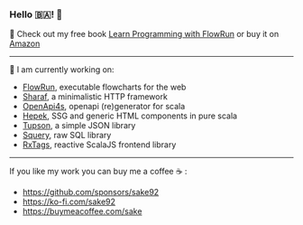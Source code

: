 ### Hello :bosnia_herzegovina:! 👋

📖 Check out my free book [Learn Programming with FlowRun](https://leanpub.com/learnprogrammingwithflowrun)
or buy it on [Amazon](https://a.co/d/7C7rkXS)

---
:hammer: I am currently working on:
  - [FlowRun](https://flowrun.io/), executable flowcharts for the web
  - [Sharaf](https://github.com/sake92/sharaf), a minimalistic HTTP framework
  - [OpenApi4s](https://github.com/sake92/openapi4s), openapi (re)generator for scala
  - [Hepek](https://github.com/sake92/hepek), SSG and generic HTML components in pure scala
  - [Tupson](https://sake92.github.io/tupson), a simple JSON library
  - [Squery](https://sake92.github.io/squery), raw SQL library
  - [RxTags](https://github.com/sake92/RxTags), reactive ScalaJS frontend library

---
If you like my work you can buy me a coffee ☕ :  
- https://github.com/sponsors/sake92
- https://ko-fi.com/sake92
- https://buymeacoffee.com/sake
